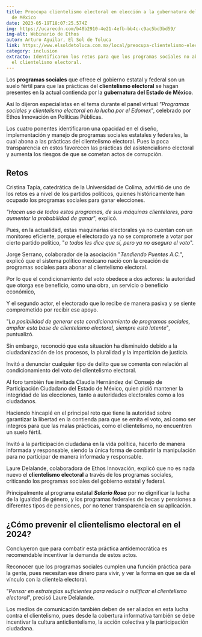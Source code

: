 ```yaml
---
title: Preocupa clientelismo electoral en elección a la gubernatura del Estado
  de México
date: 2023-05-19T18:07:25.574Z
img: https://ucarecdn.com/b48b2910-4e21-4efb-bb4c-c9ac5bd3bd59/
img-alt: Webinario de Ethos
autor: Arturo Aguilar, El Sol de Toluca
link: https://www.elsoldetoluca.com.mx/local/preocupa-clientelismo-electoral-en-eleccion-a-la-gubernatura-del-estado-de-mexico-10086212.html
category: inclusion
extracto: Identificaron los retos para que los programas sociales no abonen en
  el clientelismo electoral.
---
```

Los **programas sociales** que ofrece el gobierno estatal y federal son un suelo fértil para que las prácticas del **clientelismo electoral** se hagan presentes en la actual contienda por la **gubernatura del Estado de México**.

Así lo dijeron especialistas en el tema durante el panel virtual *"Programas sociales y clientelismo electoral en la lucha por el Edomex*", celebrado por Ethos Innovación en Políticas Públicas.

Los cuatro ponentes identificaron una opacidad en el diseño, implementación y manejo de programas sociales estatales y federales, la cual abona a las prácticas del clientelismo electoral. Pues la poca transparencia en estos favorecen las prácticas del asistencialismo electoral y aumenta los riesgos de que se cometan actos de corrupción.

## **Retos**

Cristina Tapia, catedrática de la Universidad de Colima, advirtió de uno de los retos es a nivel de los partidos políticos, quienes históricamente han ocupado los programas sociales para ganar elecciones.

*"Hacen uso de todos estos programas, de sus máquinas clientelares, para aumentar la probabilidad de ganar*", explicó.

Pues, en la actualidad, estas maquinarias electorales ya no cuentan con un monitoreo eficiente, porque el electorado ya no se compromete a votar por cierto partido político, "*a todos les dice que sí, pero ya no asegura el voto*".

Jorge Serrano, colaborador de la asociación "*Tendiendo Puentes A.C.*", explicó que el sistema político mexicano nació con la creación de programas sociales para abonar al clientelismo electoral.

Por lo que el condicionamiento del voto obedece a dos actores: la autoridad que otorga ese beneficio, como una obra, un servicio o beneficio económico,

Y el segundo actor, el electorado que lo recibe de manera pasiva y se siente comprometido por recibir ese apoyo.

"*La posibilidad de generar este condicionamiento de programas sociales, ampliar esta base de clientelismo electoral, siempre está latente*", puntualizó.

Sin embargo, reconoció que esta situación ha disminuido debido a la ciudadanización de los procesos, la pluralidad y la impartición de justicia.

Invitó a denunciar cualquier tipo de delito que se comenta con relación al condicionamiento del voto del clientelismo electoral.

Al foro también fue invitada Claudia Hernández del Consejo de Participación Ciudadano del Estado de México, quien pidió mantener la integridad de las elecciones, tanto a autoridades electorales como a los ciudadanos.

Haciendo hincapié en el principal reto que tiene la autoridad sobre garantizar la libertad en la contienda para que se emita el voto, así como ser íntegros para que las malas prácticas, como el clientelismo, no encuentren un suelo fértil.

Invitó a la participación ciudadana en la vida política, hacerlo de manera informada y responsable, siendo la única forma de combatir la manipulación para no participar de manera informada y responsable.

Laure Delalande, colaboradora de Ethos Innovación, explicó que no es nada nuevo el **clientelismo electoral** a través de los programas sociales, criticando los programas sociales del gobierno estatal y federal.

Principalmente al programa estatal ***Salario Rosa*** por no dignificar la lucha de la igualdad de género, y los programas federales de becas y pensiones a diferentes tipos de pensiones, por no tener transparencia en su aplicación.

## **¿Cómo prevenir el clientelismo electoral en el 2024?**

Concluyeron que para combatir esta práctica antidemocrática es recomendable incentivar la demanda de estos actos.

Reconocer que los programas sociales cumplen una función práctica para la gente, pues necesitan ese dinero para vivir, y ver la forma en que se da el vínculo con la clientela electoral.

"*Pensar en estrategias suficientes para reducir o nulificar el clientelismo electoral*", precisó Laure Delalande.

Los medios de comunicación también deben de ser aliados en esta lucha contra el clientelismo, pues desde la cobertura informativa también se debe incentivar la cultura anticlientelismo, la acción colectiva y la participación ciudadana.